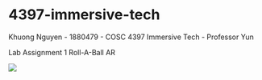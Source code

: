 # 4397-immersive-tech
Khuong Nguyen - 1880479 - COSC 4397 Immersive Tech - Professor Yun

Lab Assignment 1 Roll-A-Ball AR

![](readme.gif)

